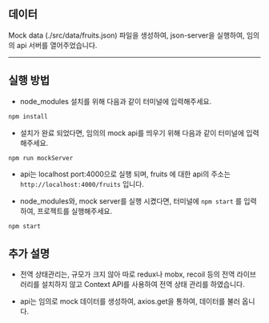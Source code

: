 ## 데이터
Mock data (./src/data/fruits.json) 파일을 생성하여, json-server을 실행하여, 임의의 api 서버를 열어주었습니다.

---

## 실행 방법

- node_modules 설치를 위해 다음과 같이 터미널에 입력해주세요.
```js
npm install
```

- 설치가 완료 되었다면, 임의의 mock api를 띄우기 위해 다음과 같이 터미널에 입력해주세요.

```js
npm run mockServer
```

- api는 localhost port:4000으로 실행 되며, fruits 에 대한 api의 주소는 `http://localhost:4000/fruits` 입니다.

- node_modules와, mock server를 실행 시켰다면, 터미널에 `npm start` 를 입력하여, 프로젝트를 실행해주세요.

```js
npm start
```

## 추가 설명

- 전역 상태관리는, 규모가 크지 않아 따로 redux나 mobx, recoil 등의 전역 라이브러리를 설치하지 않고 Context API를 사용하여 전역 상태 관리를 하였습니다.

- api는 임의로 mock 데이터를 생성하여, axios.get을 통하여, 데이터를 불러 옵니다.